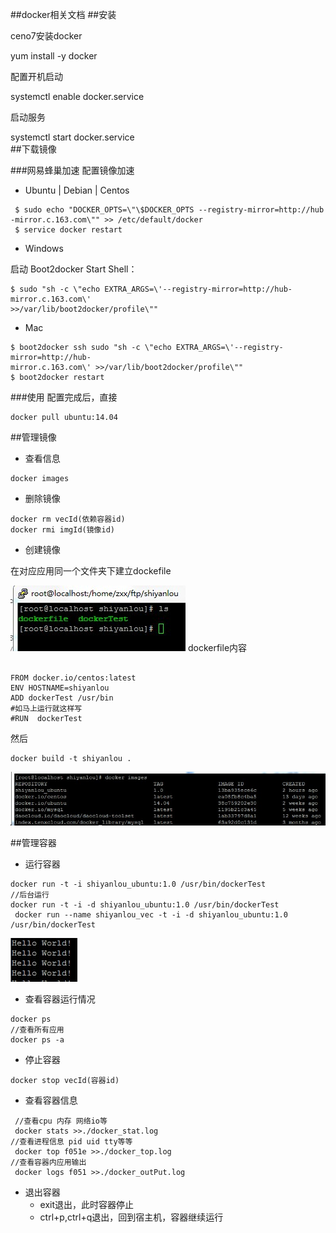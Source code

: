 
##docker相关文档
##安装

ceno7安装docker

yum install -y docker

配置开机启动

systemctl enable docker.service

启动服务

systemctl start docker.service  
##下载镜像

###网易蜂巢加速
 配置镜像加速   

- Ubuntu | Debian | Centos    

``` 
 $ sudo echo "DOCKER_OPTS=\"\$DOCKER_OPTS --registry-mirror=http://hub
-mirror.c.163.com\"" >> /etc/default/docker
 $ service docker restart 
``` 
-  Windows  

启动 Boot2docker Start Shell：  
```
$ sudo "sh -c \"echo EXTRA_ARGS=\'--registry-mirror=http://hub-mirror.c.163.com\' 
>>/var/lib/boot2docker/profile\""

```  
- Mac  

```
$ boot2docker ssh sudo "sh -c \"echo EXTRA_ARGS=\'--registry-mirror=http://hub-
mirror.c.163.com\' >>/var/lib/boot2docker/profile\"" 
$ boot2docker restart
```
###使用
配置完成后，直接  
```
docker pull ubuntu:14.04
```

##管理镜像
- 查看信息  

```
docker images
```
- 删除镜像  
```
docker rm vecId(依赖容器id)
docker rmi imgId(镜像id)
```
- 创建镜像  

在对应应用同一个文件夹下建立dockefile

 ![文件夹情况]( assets/dockerfile1.jpg) 
dockerfile内容  
```

FROM docker.io/centos:latest
ENV HOSTNAME=shiyanlou
ADD dockerTest /usr/bin
#如马上运行就这样写
#RUN  dockerTest 
```
然后  
```
docker build -t shiyanlou .
```
 ![镜像](assets/dock2.jpg) 


##管理容器
- 运行容器  

```
docker run -t -i shiyanlou_ubuntu:1.0 /usr/bin/dockerTest
//后台运行
docker run -t -i -d shiyanlou_ubuntu:1.0 /usr/bin/dockerTest 
 docker run --name shiyanlou_vec -t -i -d shiyanlou_ubuntu:1.0 /usr/bin/dockerTest 
```
 ![运行结果](assets/dock3.jpg) 


- 查看容器运行情况  

```
docker ps  
//查看所有应用
docker ps -a  
```
- 停止容器
```
docker stop vecId(容器id)
```
- 查看容器信息  

```
 //查看cpu 内存 网络io等
 docker stats >>./docker_stat.log
//查看进程信息 pid uid tty等等
 docker top f051e >>./docker_top.log
//查看容器内应用输出
 docker logs f051 >>./docker_outPut.log
```
- 退出容器
  - exit退出，此时容器停止
  - ctrl+p,ctrl+q退出，回到宿主机，容器继续运行


